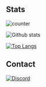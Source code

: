 ## Stats
![counter](https://enxh8yo4cinf6yt.m.pipedream.net)

![Github stats](https://github-readme-stats-omega-ten-53.vercel.app/api?username=ssheera&count_private=true&show_icons=true)

[![Top Langs](https://github-readme-stats-omega-ten-53.vercel.app/api/top-langs/?username=ssheera&count_private=true&layout=compact&langs_count=8&card_width=320)](https://github.com/anuraghazra/github-readme-stats)

## Contact
[![Discord](https://badgen.net/badge/icon/discord?icon=discord&label=dramatically)](https://discord.com/users/208646405810683906)
